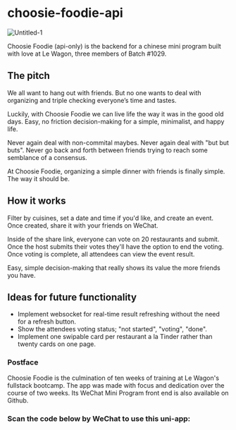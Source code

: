 # choosie-foodie-api

![Untitled-1](https://user-images.githubusercontent.com/95343944/208679675-ac63283b-c757-40c4-8084-fdf68f73e2e1.png)

Choosie Foodie (api-only) is the backend for a chinese mini program built with love at Le Wagon, three members of Batch #1029. 

## The pitch

We all want to hang out with friends. But no one wants to deal with organizing and triple checking everyone’s time and tastes.

Luckily, with Choosie Foodie we can live life the way it was in the good old days. Easy, no friction decision-making for a simple, minimalist, and happy life. 

Never again deal with non-commital maybes. Never again deal with "but but buts". Never go back and forth between friends trying to reach some semblance of a consensus. 

At Choosie Foodie, organizing a simple dinner with friends is finally simple. The way it should be.

## How it works

Filter by cuisines, set a date and time if you'd like, and create an event. Once created, share it with your friends on WeChat. 

Inside of the share link, everyone can vote on 20 restaurants and submit. Once the host submits their votes they'll have the option to end the voting. Once voting is complete, all attendees can view the event result. 

Easy, simple decision-making that really shows its value the more friends you have. 

## Ideas for future functionality

- Implement websocket for real-time result refreshing without the need for a refresh button.
- Show the attendees voting status; "not started", "voting", "done".
- Implement one swipable card per restaurant a la Tinder rather than twenty cards on one page. 

### Postface
Choosie Foodie is the culmination of ten weeks of training at Le Wagon's fullstack bootcamp. The app was made with focus and dedication over the course of two weeks. Its WeChat Mini Program front end is also available on Github.

### Scan the code below by WeChat to use this uni-app:
